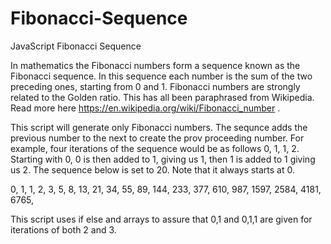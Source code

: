 # Fibonacci-Sequence
JavaScript Fibonacci Sequence

In mathematics the Fibonacci numbers form a sequence known as the Fibonacci sequence. In this sequence each number is the sum of the two preceding ones, starting from 0 and 1.
Fibonacci numbers are strongly related to the Golden ratio. This has all been paraphrased from Wikipedia. Read more here https://en.wikipedia.org/wiki/Fibonacci_number .

This script will generate only Fibonacci numbers. The sequnce adds the previous number to the next to create the prov proceeding number. For example, four  iterations of the sequence would be as follows 0, 1, 1, 2. Starting with 0, 0 is then added to 1, giving us 1, then 1 is added to 1 giving us 2. 
The sequence below is set to 20. Note that it always starts at 0.

0,	1,	1,	2,	3,	5,	8,	13,	21,	34,	55,	89,	144,	233,	377,	610,	987,	1597,	2584,	4181,	6765,

This script uses if else and arrays to assure that 0,1 and 0,1,1 are given for iterations of both 2 and 3.

